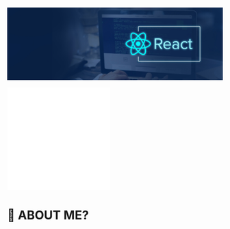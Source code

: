 ![](./react.jpg)

<span class="hello">

![](./image.svg)

</span>


<style>
.hello{
margin-top:-80px;
}
.hello img{
background-color:transparent;
}
</style>


# 🤔 ABOUT ME?
